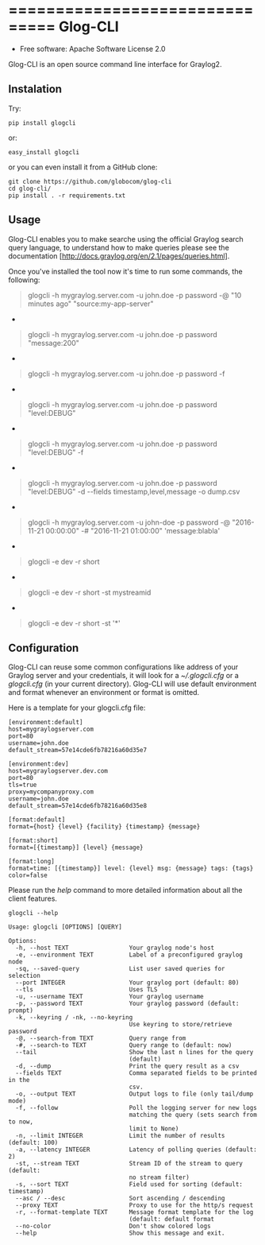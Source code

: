 ===============================
Glog-CLI
===============================

* Free software: Apache Software License 2.0

Glog-CLI is an open source command line interface for Graylog2.

Instalation
--------
Try:

	pip install glogcli

or:

	easy_install glogcli

or you can even install it from a GitHub clone:

	git clone https://github.com/globocom/glog-cli
	cd glog-cli/
	pip install . -r requirements.txt

Usage
--------
Glog-CLI enables you to make searche using the official Graylog search query language, to understand how to make queries 
please see the documentation [http://docs.graylog.org/en/2.1/pages/queries.html].

Once you've installed the tool now it's time to run some commands, the following:

> glogcli -h mygraylog.server.com -u john.doe -p password -@ "10 minutes ago" "source:my-app-server"

-

> glogcli -h mygraylog.server.com -u john.doe -p password "message:200"

-

> glogcli -h mygraylog.server.com -u john.doe -p password -f

-

> glogcli -h mygraylog.server.com -u john.doe -p password "level:DEBUG"

-

> glogcli -h mygraylog.server.com -u john.doe -p password "level:DEBUG" -f

-

> glogcli -h mygraylog.server.com -u john.doe -p password "level:DEBUG" -d --fields timestamp,level,message -o dump.csv

-

> glogcli -h mygraylog.server.com -u john-doe -p password -@ "2016-11-21 00:00:00" -# "2016-11-21 01:00:00" 'message:blabla'

-

> glogcli -e dev -r short

-

> glogcli -e dev -r short -st mystreamid

-

> glogcli -e dev -r short -st '*'



Configuration
--------

Glog-CLI can reuse some common configurations like address of your Graylog server and your credentials, it will look for a
*~/.glogcli.cfg* or a *glogcli.cfg* (in your current directory). Glog-CLI will use default environment and format 
whenever an environment or format is omitted.

Here is a template for your glogcli.cfg file:

    [environment:default]
    host=mygraylogserver.com
    port=80
    username=john.doe
    default_stream=57e14cde6fb78216a60d35e7

    [environment:dev]
    host=mygraylogserver.dev.com
    port=80
    tls=true
    proxy=mycompanyproxy.com
    username=john.doe
    default_stream=57e14cde6fb78216a60d35e8

    [format:default]
    format={host} {level} {facility} {timestamp} {message}
    
    [format:short]
    format=[{timestamp}] {level} {message}
    
    [format:long]
    format=time: [{timestamp}] level: {level} msg: {message} tags: {tags}
    color=false

Please run the *help* command to more detailed information about all the client features.
	
	glogcli --help

    Usage: glogcli [OPTIONS] [QUERY]

	Options:
	  -h, --host TEXT                 Your graylog node's host
	  -e, --environment TEXT          Label of a preconfigured graylog node
	  -sq, --saved-query              List user saved queries for selection
	  --port INTEGER                  Your graylog port (default: 80)
	  --tls                           Uses TLS
	  -u, --username TEXT             Your graylog username
	  -p, --password TEXT             Your graylog password (default: prompt)
	  -k, --keyring / -nk, --no-keyring
	                                  Use keyring to store/retrieve password
	  -@, --search-from TEXT          Query range from
	  -#, --search-to TEXT            Query range to (default: now)
	  --tail                          Show the last n lines for the query
	                                  (default)
	  -d, --dump                      Print the query result as a csv
	  --fields TEXT                   Comma separated fields to be printed in the
	                                  csv.
	  -o, --output TEXT               Output logs to file (only tail/dump mode)
	  -f, --follow                    Poll the logging server for new logs
	                                  matching the query (sets search from to now,
	                                  limit to None)
	  -n, --limit INTEGER             Limit the number of results (default: 100)
	  -a, --latency INTEGER           Latency of polling queries (default: 2)
	  -st, --stream TEXT              Stream ID of the stream to query (default:
	                                  no stream filter)
	  -s, --sort TEXT                 Field used for sorting (default: timestamp)
	  --asc / --desc                  Sort ascending / descending
	  --proxy TEXT                    Proxy to use for the http/s request
	  -r, --format-template TEXT      Message format template for the log
	                                  (default: default format
	  --no-color                      Don't show colored logs
	  --help                          Show this message and exit.
